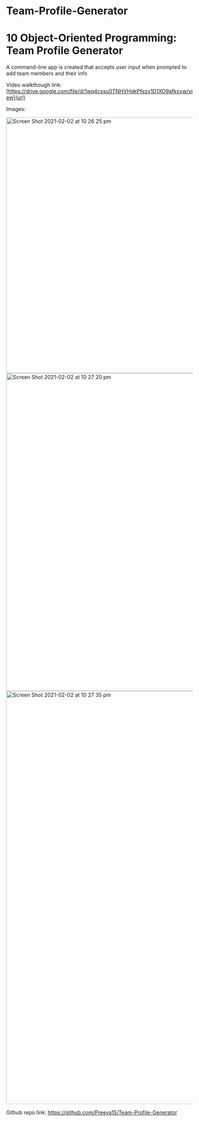 # Team-Profile-Generator

# 10 Object-Oriented Programming: Team Profile Generator

A command-line app is created that accepts user input when prompted to add team members and their info

Video walkthough link:
[https://drive.google.com/file/d/1wq4cssu0TNHVHqkPfezv1D1XO9afksyw/view](url)


Images:

<img width="690" alt="Screen Shot 2021-02-02 at 10 26 25 pm" src="https://user-images.githubusercontent.com/73766339/106594211-e9b69b80-65a5-11eb-89ff-b162145fc2d7.png">

<img width="857" alt="Screen Shot 2021-02-02 at 10 27 20 pm" src="https://user-images.githubusercontent.com/73766339/106594276-fcc96b80-65a5-11eb-90ff-430186c2ee2c.png">

<img width="1114" alt="Screen Shot 2021-02-02 at 10 27 35 pm" src="https://user-images.githubusercontent.com/73766339/106594291-00f58900-65a6-11eb-9c10-29a01d169feb.png">

Github repo link:  https://github.com/Preeya15/Team-Profile-Generator

